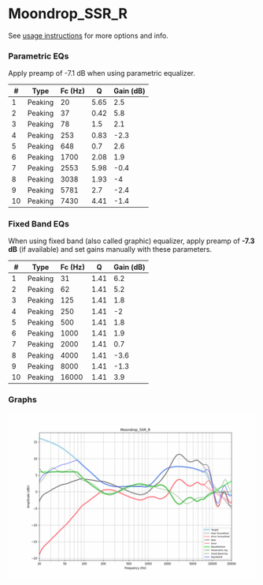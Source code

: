 # Moondrop_SSR_R
See [usage instructions](https://github.com/jaakkopasanen/AutoEq#usage) for more options and info.

### Parametric EQs
Apply preamp of -7.1 dB when using parametric equalizer.

|   # | Type    |   Fc (Hz) |    Q |   Gain (dB) |
|-----|---------|-----------|------|-------------|
|   1 | Peaking |        20 | 5.65 |         2.5 |
|   2 | Peaking |        37 | 0.42 |         5.8 |
|   3 | Peaking |        78 | 1.5  |         2.1 |
|   4 | Peaking |       253 | 0.83 |        -2.3 |
|   5 | Peaking |       648 | 0.7  |         2.6 |
|   6 | Peaking |      1700 | 2.08 |         1.9 |
|   7 | Peaking |      2553 | 5.98 |        -0.4 |
|   8 | Peaking |      3038 | 1.93 |        -4   |
|   9 | Peaking |      5781 | 2.7  |        -2.4 |
|  10 | Peaking |      7430 | 4.41 |        -1.4 |

### Fixed Band EQs
When using fixed band (also called graphic) equalizer, apply preamp of **-7.3 dB** (if available) and set gains manually with these parameters.

|   # | Type    |   Fc (Hz) |    Q |   Gain (dB) |
|-----|---------|-----------|------|-------------|
|   1 | Peaking |        31 | 1.41 |         6.2 |
|   2 | Peaking |        62 | 1.41 |         5.2 |
|   3 | Peaking |       125 | 1.41 |         1.8 |
|   4 | Peaking |       250 | 1.41 |        -2   |
|   5 | Peaking |       500 | 1.41 |         1.8 |
|   6 | Peaking |      1000 | 1.41 |         1.9 |
|   7 | Peaking |      2000 | 1.41 |         0.7 |
|   8 | Peaking |      4000 | 1.41 |        -3.6 |
|   9 | Peaking |      8000 | 1.41 |        -1.3 |
|  10 | Peaking |     16000 | 1.41 |         3.9 |

### Graphs
![](./Moondrop_SSR_R.png)
